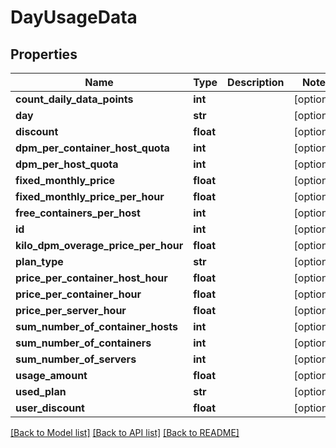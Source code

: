 # DayUsageData

## Properties
| Name                                | Type      | Description | Notes      |
| ----------------------------------- | --------- | ----------- | ---------- |
| **count_daily_data_points**         | **int**   |             | [optional] |
| **day**                             | **str**   |             | [optional] |
| **discount**                        | **float** |             | [optional] |
| **dpm_per_container_host_quota**    | **int**   |             | [optional] |
| **dpm_per_host_quota**              | **int**   |             | [optional] |
| **fixed_monthly_price**             | **float** |             | [optional] |
| **fixed_monthly_price_per_hour**    | **float** |             | [optional] |
| **free_containers_per_host**        | **int**   |             | [optional] |
| **id**                              | **int**   |             | [optional] |
| **kilo_dpm_overage_price_per_hour** | **float** |             | [optional] |
| **plan_type**                       | **str**   |             | [optional] |
| **price_per_container_host_hour**   | **float** |             | [optional] |
| **price_per_container_hour**        | **float** |             | [optional] |
| **price_per_server_hour**           | **float** |             | [optional] |
| **sum_number_of_container_hosts**   | **int**   |             | [optional] |
| **sum_number_of_containers**        | **int**   |             | [optional] |
| **sum_number_of_servers**           | **int**   |             | [optional] |
| **usage_amount**                    | **float** |             | [optional] |
| **used_plan**                       | **str**   |             | [optional] |
| **user_discount**                   | **float** |             | [optional] |

[[Back to Model list]](../README.md#documentation-for-models) [[Back to API list]](../README.md#documentation-for-api-endpoints) [[Back to README]](../README.md)
